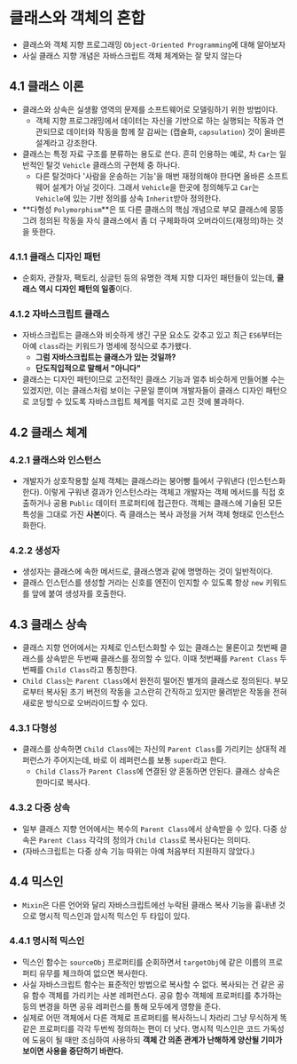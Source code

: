# 클래스와 객체의 혼합

- 클래스와 객체 지향 프로그래밍 `Object-Oriented Programming`에 대해 알아보자
- 사실 클래스 지향 개념은 자바스크립트 객체 체계와는 잘 맞지 않는다

## 4.1 클래스 이론
- 클래스와 상속은 실생활 영역의 문제를 소프트웨어로 모델링하기 위한 방법이다.
  - 객체 지향 프로그래밍에서 데이터는 자신을 기반으로 하는 실행되는 작동과 연관되므로 데이터와 작동을 함께 잘 감싸는 (캡슐화, `capsulation`) 것이 올바른 설계라고 강조한다.
- 클래스는 특정 자료 구조를 분류하는 용도로 쓴다. 흔히 인용하는 예로, 차 `Car`는 일반적인 탈것 `Vehicle` 클래스의 구현체 중 하나다.
  - 다른 탈것마다 '사람을 운송하는 기능'을 매번 재정의해야 한다면 올바른 소프트웨어 설계가 아닐 것이다. 그래서 `Vehicle`을 한곳에 정의해두고 `Car`는 `Vehicle`에 있는 기반 정의를 상속 `Inherit`받아 정의한다.
- **다형성 `Polymorphism`**은 또 다른 클래스의 핵심 개념으로 부모 클래스에 뭉뚱그려 정의된 작동을 자식 클래스에서 좀 더 구체화하여 오버라이드(재정의)하는 것을 뜻한다.

### 4.1.1 클래스 디자인 패턴
- 순회자, 관찰자, 팩토리, 싱글턴 등의 유명한 객체 지향 디자인 패턴들이 있는데, **클래스 역시 디자인 패턴의 일종**이다.

### 4.1.2 자바스크립트 클래스
- 자바스크립트는 클래스와 비슷하게 생긴 구문 요소도 갖추고 있고 최근 `ES6`부터는 아예 `class`라는 키워드가 명세에 정식으로 추가왰다.
  - **그럼 자바스크립트는 클래스가 있는 것일까?**
  - **단도직입적으로 말해서 "아니다"**
- 클래스는 디자인 패턴이므로 고전적인 클래스 기능과 얼추 비슷하게 만들어볼 수는 있겠지만, 이는 클래스처럼 보이는 구문일 뿐이며 개발자들이 클래스 디자인 패턴으로 코딩할 수 있도록 자바스크립트 체계를 억지로 고친 것에 불과하다. 

## 4.2 클래스 체계
### 4.2.1 클래스와 인스턴스
- 개발자가 상호작용할 실제 객체는 클래스라는 붕어빵 틀에서 구워낸다 (인스턴스화한다). 이렇게 구워낸 결과가 인스턴스라는 객체고 개발자는 객체 메서드를 직접 호출하거나 공용 `Public` 데이터 프로퍼티에 접근한다. 객체는 클래스에 기술된 모든 특성을 그대로 가진 **사본**이다. 즉 클래스는 복사 과정을 거쳐 객체 형태로 인스턴스화한다.
### 4.2.2 생성자
- 생성자는 클래스에 속한 메서드로, 클래스명과 같에 명명하는 것이 일반적이다.
- 클래스 인스턴스를 생성할 거라는 신호를 엔진이 인지할 수 있도록 항상 `new` 키워드를 앞에 붙여 생성자를 호출한다.

## 4.3 클래스 상속
- 클래스 지향 언어에서는 자체로 인스턴스화할 수 있는 클래스는 물론이고 첫번째 클래스를 상속받은 두번째 클래스를 정의할 수 있다. 이때 첫번째를 `Parent Class` 두번째를 `Child Class`라고 통칭한다.
- `Child Class`는 `Parent Class`에서 완전히 떨어진 별개의 클래스로 정의된다. 부모로부터 복사된 초기 버전의 작동을 고스란히 간직하고 있지만 물려받은 작동을 전혀 새로운 방식으로 오버라이드할 수 있다.

### 4.3.1 다형성
- 클래스를 상속하면 `Child Class`에는 자신의 `Parent Class`를 가리키는 상대적 레퍼런스가 주어지는데, 바로 이 레퍼런스를 보통 `super`라고 한다.
  - `Child Class`가 `Parent Class`에 연결된 양 혼동하면 안된다. 클래스 상속은 한마디로 복사다.
### 4.3.2 다중 상속
- 일부 클래스 지향 언어에서는 복수의 `Parent Class`에서 상속받을 수 있다. 다중 상속은 `Parent Class` 각각의 정의가 `Child Class`로 복사된다는 의미다.
- (자바스크립트는 다중 상속 기능 따위는 아예 처음부터 지원하지 않았다.)

## 4.4 믹스인
- `Mixin`은 다른 언어와 달리 자바스크립트에선 누락된 클래스 복사 기능을 흉내낸 것으로 명시적 믹스인과 암시적 믹스인 두 타입이 있다.
### 4.4.1 명시적 믹스인
- 믹스인 함수는 `sourceObj` 프로퍼티를 순회하면서 `targetObj`에 같은 이름의 프로퍼티 유무를 체크하여 없으면 복사한다.
- 사실 자바스크립트 함수는 표준적인 방법으로 복사할 수 없다. 복사되는 건 같은 공유 함수 객체를 가리키는 사본 레퍼런스다. 공유 함수 객체에 프로퍼티를 추가하는 등의 변경을 하면 공유 레퍼런스를 통해 모두에게 영향을 준다.
- 실제로 어떤 객체에서 다른 객체로 프로퍼티를 복사하느니 차라리 그냥 무식하게 똑같은 프로퍼티를 각각 두번씩 정의하는 편이 더 낫다. 명시적 믹스인은 코드 가독성에 도움이 될 때만 조심하여 사용하되 **객체 간 의존 관계가 난해하게 양산될 기미가 보이면 사용을 중단하기 바란다.**
